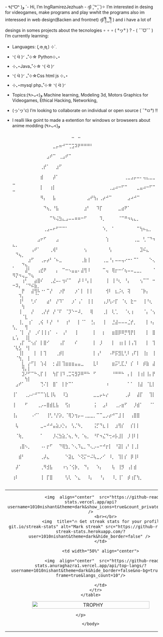 <!DOCTYPE html>
<html lang="en">
<head>
    <meta charset="UTF-8">
    <meta name="viewport" content="width=device-width, initial-scale=1.0">
    <title>Document</title>
</head>
<body>
    <p>
        - ٩(^ᗜ^ )و ´- Hi, I’m IngRamirezJezhuah
- ദ്ദി ˉ͈̀꒳ˉ͈́ )✧ I’m interested in desing for videogames, make programs and play wwhit the programs
  also im interessed in web design(Backen and frontnet) ദ്ദി ༎ຶ‿༎ຶ )
  and i have a lot of desings in somes projects about the tecnologies ∘ ∘ ∘ ( °ヮ° ) ?
- ( ˶ˆᗜˆ˵ ) I’m currently learning:

- Languages: ( ͈ര ̫ര ͈) ⊹`𓈒
- ᐠ( ᐛ )ᐟ ₊˚⊹☆ Python⊹₊⋆
- ⊹₊⋆Java₊˚⊹☆ ᐠ( ᐛ )ᐟ
- ᐠ( ᐛ )ᐟ  ₊˚⊹☆Css html js ⊹₊⋆
- ⊹₊⋆mysql php₊˚⊹☆ ᐠ( ᐛ )ᐟ
- Topics:(٩>ᴗ<)و
    Machine learning,
    Modeling 3d,
    Motors Graphics for Videogames,
    Ethical Hacking,
    Networking,
    
- (っ'ヮ'c) I’m looking to collaborate on individual or open source ( ˶°ㅁ°) !!

- I realli like goint to made a extention for windows or browseers about anime modding (٩>ᴗ<)و
    </p>
    <p>
        ⠀⠀⠀⠀⠀⠀⠀⠀⠀⠀⠀⠀⠀⠀⠀⠀⠀⠀⠀⣀⠀⣀⠀⠀⠀⠀⠀⠀⠀⠀⠀⠀⠀⠀⠀⠀⠀⠀⠀⠀⠀⠀⠀⠀⠀⠀⠀⠀⠀⠀⠀⠀⠀⠀⠀
        ⠀⠀⠀⠀⠀⠀⠀⠀⠀⠀⠀⠀⠀⣀⡤⠶⠚⠉⢉⣩⠽⠟⠛⠛⠛⠃⠀⠀⠀⠀⠀⠀⠀⠀⠀⠀⠀⠀⠀⠀⠀⠀⠀⠀⠀⠀⠀⠀⠀⠀⠀⠀⠀⠀⠀
        ⠀⠀⠀⠀⠀⠀⠀⠀⠀⠀⠀⣠⠞⠉⠀⢀⣠⠞⠉⠀⠀⠀⠀⠀⠀⠀⠀⠀⠀⠀⠀⠀⠀⠀⠀⠀⠀⠀⠀⠀⠀⠀⠀⠀⠀⠀⠀⠀⠀⠀⠀⠀⠀⠀⠀
        ⠀⠀⠀⠀⠀⠀⠀⠀⠀⢀⡞⠁⠀⠀⣰⠋⠀⠀⠀⠀⠀⠀⠀⠀⠀⠀⠀⠀⠀⠀⠀⠀⠀⠀⠀⠀⠀⠀⠀⠀⠀⠀⠀⠀⠀⠀⠀⠀⠀⠀⠀⠀⠀⠀⠀
        ⠀⠀⠀⠀⠀⠀⠀⠀⠀⣾⠀⠀⠀⡼⠁⠀⠀⠀⠀⠀⠀⠀⠀⠀⠀⠀⠀⠀⠀⠀⠀⠀⠀⠀⠀⠀⢀⣀⣠⡤⠤⠄⢤⣄⣀⣀⣀⠀⠀⠀⠀⠀⠀⠀⠀
        ⠀⠀⠀⠀⠀⠀⠀⠀⠀⡇⠀⠀⢰⡇⠀⠀⠀⠀⠀⠀⠀⠀⠀⠀⠀⠀⠀⠀⠀⠀⠀⢀⣠⠴⠒⠋⠉⠀⠀⠀⣀⣤⠴⠒⠋⠉⠉⠀⠀⠀⠀⠀⠀⠀⠀
        ⠀⠀⠀⠀⠀⠀⠀⠀⠀⠻⡄⠀⠀⣧⠀⠀⠀⠀⠀⠀⠀⠀⠀⠀⣠⠞⢳⡄⢀⡴⠚⠉⠀⠀⠀⠀⠀⣠⠴⠚⠉⠀⠀⠀⠀⠀⠀⠀⠀⠀⠀⠀⠀⠀⠀
        ⠀⠀⠀⠀⠀⠀⠀⠀⠀⠀⠙⢦⡀⠘⣧⠀⠀⠀⠀⠀⠀⠀⠀⣰⠃⠀⠀⠹⡏⠀⠀⠀⠀⠀⣀⣴⠟⠁⠀⠀⠀⠀⠀⠀⠀⠀⠀⠀⠀⠀⠀⠀⠀⠀⠀
        ⠀⠀⠀⠀⠀⠀⠀⠀⠀⠀⠀⠀⠉⠳⢬⣳⣄⣠⠤⠤⠶⠶⠒⠋⠀⠀⠀⠀⠹⡀⠀⠀⠀⠀⠈⠉⠛⠲⢦⣄⡀⠀⠀⠀⠀⠀⠀⠀⠀⠀⠀⠀⠀⠀⠀
        ⠀⠀⠀⠀⠀⠀⠀⠀⠀⠀⢀⣠⠤⠖⠋⠉⠉⠁⠀⠀⠀⠀⠀⠀⠀⠀⠀⠀⠀⠱⡀⠀⠁⠀⠀⠀⠀⠀⠀⠀⠉⢳⠦⣄⡀⠀⠀⠀⠀⠀⠀⠀⠀⠀⠀
        ⠀⠀⠀⠀⠀⠀⠀⠀⣠⠖⠋⠀⠀⠀⣠⠀⠀⠀⠀⠀⠀⠀⠀⠀⠀⠀⠀⠀⠀⠀⢱⠀⠀⠀⠀⠀⠀⠀⠀⢀⣀⠀⢃⠈⠙⠲⣄⡀⠀⠀⠀⠀⠀⠀⠀
        ⠀⠀⠀⠀⠀⠀⢠⠞⠁⠀⠀⠀⢀⢾⠃⠀⠀⠀⠀⠀⠀⠀⠀⢢⠀⠀⠀⠀⠀⠀⠀⢣⠀⠀⠀⠀⠀⠀⠀⠀⠀⣹⠮⣄⠀⠀⠀⠙⢦⡀⠀⠀⠀⠀⠀
        ⠀⠀⠀⠀⠀⣰⠋⠀⠀⢀⡤⡴⠃⠈⠦⣀⠀⠀⠀⠀⠀⠀⢀⣷⢸⠀⠀⠀⠀⢀⣀⠘⡄⠤⠤⢤⠔⠒⠂⠉⠁⠀⠀⠀⠑⢄⡀⠀⠀⠙⢦⡀⠀⠀⠀
        ⠀⠀⠀⠀⣼⠃⠀⠀⢠⣞⠟⠀⠀⠀⡄⠀⠉⠒⠢⣤⣤⠄⣼⢻⠸⠀⠀⠀⠀⠉⢤⠀⢿⡖⠒⠊⢦⠤⠤⣀⣀⡀⠀⠀⠀⠈⠻⡝⠲⢤⣀⠙⢦⠀⠀
        ⠀⠀⠀⢰⠃⠀⠀⣴⣿⠎⠀⠀⢀⣜⠤⠄⢲⠎⠉⠀⠀⡼⠸⠘⡄⡇⠀⠀⠀⠀⢸⠀⢸⠘⢆⠀⠘⡄⠀⠀⠀⢢⠉⠉⠀⠒⠒⠽⡄⠀⠈⠙⠮⣷⡀
        ⠀⠀⠀⡟⠀⠀⣼⢻⠧⠐⠂⠉⡜⠀⠀⡰⡟⠀⠀⠀⡰⠁⡇⠀⡇⡇⠀⠀⠀⠀⢺⠇⠀⣆⡨⢆⠀⢽⠀⠀⠀⠈⡷⡄⠀⠀⠀⠀⠹⡄⠀⠀⠀⠈⠁
        ⠀⠀⢸⠃⠀⠀⢃⠎⠀⠀⠀⣴⠃⠀⡜⠹⠁⠀⠀⡰⠁⢠⠁⠀⢸⢸⠀⠀⠀⢠⡸⢣⠔⡏⠀⠈⢆⠀⣗⠒⠀⠀⢸⠘⢆⠀⠀⠀⠀⢳⠀⠀⠀⠀⠀
        ⠀⠀⢸⠀⠀⠀⡜⠀⠀⢀⡜⡞⠀⡜⠈⠏⠀⠈⡹⠑⠒⠼⡀⠀⠀⢿⠀⠀⠀⢀⡇⠀⢇⢁⠀⠀⠈⢆⢰⠀⠀⠀⠈⡄⠈⢢⠀⠀⠀⠈⣇⠀⠀⠀⠀
        ⠀⠀⢸⡀⠀⢰⠁⠀⢀⢮⠀⠇⡜⠀⠘⠀⠀⢰⠃⠀⠀⡇⠈⠁⠀⢘⡄⠀⠀⢸⠀⠀⣘⣼⠤⠤⠤⣈⡞⡀⠀⠀⠀⡇⠰⡄⢣⡀⠀⠀⢻⠀⠀⠀⠀
        ⠀⠀⠈⡇⠀⡜⠀⢀⠎⢸⢸⢰⠁⠀⠄⠀⢠⠃⠀⠀⢸⠀⠀⠀⠀⠀⡇⠀⠀⡆⠀⠀⣶⣿⡿⠿⡛⢻⡟⡇⠀⠀⠀⡇⠀⣿⣆⢡⠀⠀⢸⡇⠀⠀⠀
        ⠀⠀⢠⡏⠀⠉⢢⡎⠀⡇⣿⠊⠀⠀⠀⢠⡏⠀⠀⠀⠎⠀⠀⠀⠀⠀⡇⠀⡸⠀⠀⠀⡇⠀⢰⡆⡇⢸⢠⢹⠀⠀⠀⡇⠀⢹⠈⢧⣣⠀⠘⡇⠀⠀⠀
        ⠀⠀⢸⡇⠀⠀⠀⡇⠀⡇⢹⠀⠀⠀⢀⡾⡇⠀⠀⠀⠀⠀⠀⠀⠀⠀⡇⢠⠃⠀⠀⠠⠟⡯⣻⣇⢃⠇⢠⠏⡇⠀⢸⡆⠀⢸⠀⠈⢳⡀⠀⡇⠀⠀⠀
        ⠀⠀⠀⣇⠀⡔⠋⡇⠀⢱⢼⠀⠀⡂⣼⡇⢹⣶⣶⣶⣤⣤⣀⠀⠀⠀⣇⠇⠀⠀⠀⠀⣶⡭⢃⣏⡘⠀⡎⠀⠇⠀⡾⣷⠀⣼⠀⠀⠀⢻⡄⡇⠀⠀⠀
        ⠀⠀⠀⣹⠜⠋⠉⠓⢄⡏⢸⠀⠀⢳⡏⢸⠹⢀⣉⢭⣻⡽⠿⠛⠓⠀⠋⠀⠀⠀⠀⠀⠘⠛⠛⠓⠀⡄⡇⠀⢸⢰⡇⢸⡄⡟⠀⠀⠀⠀⢳⡇⠀⠀⠀
        ⠀⣠⠞⠁⠀⠀⠀⠀⠀⢙⠌⡇⠀⣿⠁⠀⡇⡗⠉⠁⠀⠀⠀⠀⠀⠀⠀⠀⠀⠀⠰⠀⠀⠀⠀⠀⠀⠁⠁⠀⢸⣼⠀⠈⣇⡇⠀⠀⠀⠀⠀⠀⠀⠀⠀
        ⢸⠁⠀⠀⢀⡠⠔⠚⠉⠉⢱⣇⢸⢧⠀⠀⠸⣱⠀⠀⠀⠀⠀⠀⠀⠀⣀⣀⡤⠦⡔⠀⠀⠀⠀⠀⢀⡼⠀⠀⣼⡏⠀⠀⢹⡇⠀⠀⠀⠀⠀⠀⠀⠀⠀
        ⢸⠀⠀⠀⠋⠀⠀⠀⢀⡠⠤⣿⣾⣇⣧⠀⠀⢫⡆⠀⠀⠀⠀⠀⠀⠀⢨⠀⠀⣠⠇⠀⠀⢀⡠⣶⠋⠀⠀⡸⣾⠁⠀⠀⠈⠁⠀⠀⠀⠀⠀⠀⠀⠀⠀
        ⢸⡄⠀⠀⠀⠀⠠⠊⠁⠀⠀⢸⢃⠘⡜⡵⡀⠈⢿⡱⢲⡤⠤⢀⣀⣀⡀⠉⠉⣀⡠⡴⠚⠉⣸⢸⠀⠀⢠⣿⣿⠀⠀⠀⠀⠀⠀⠀⠀⠀⠀⠀⠀⠀⠀
        ⠀⢧⠀⠀⠀⠀⠀⠀⠀⣀⠤⠚⠚⣤⣵⡰⡑⡄⠀⢣⡈⠳⡀⠀⠀⠀⢨⡋⠙⣆⢸⠀⠀⣰⢻⡎⠀⠀⡎⡇⡇⠀⠀⠀⠀⠀⠀⠀⠀⠀⠀⠀⠀⠀⠀
        ⠀⠈⢷⡀⠀⠀⠀⠀⠀⠁⠀⠀⠀⡸⢌⣳⣵⡈⢦⡀⠳⡀⠈⢦⡀⠀⠘⠏⠲⣌⠙⢒⠴⡧⣸⡇⠀⡸⢸⠇⡇⠀⠀⠀⠀⠀⠀⠀⠀⠀⠀⠀⠀⠀⠀
        ⠀⠀⢠⣿⠢⡀⠀⠀⠀⠠⠄⡖⠋⠀⠀⠙⢿⣳⡀⠑⢄⠹⣄⡀⠙⢄⡠⠤⠒⠚⡖⡇⠀⠘⣽⡇⢠⠃⢸⢀⡇⠀⠀⠀⠀⠀⠀⠀⠀⠀⠀⠀⠀⠀⠀
        ⠀⠀⣾⠃⠀⠀⠀⠀⠀⢀⡼⣄⠀⠀⠀⠀⠀⠑⣽⣆⠀⠑⢝⡍⠒⠬⢧⣀⡠⠊⠀⠸⡀⠀⢹⡇⡎⠀⡿⢸⠇⠀⠀⠀⠀⠀⠀⠀⠀⠀⠀⠀⠀⠀⠀
        ⠀⡼⠁⠀⠀⠀⠀⠀⠀⢀⠻⣺⣧⠀⠀⠀⠰⢢⠈⢪⡷⡀⠀⠙⡄⠀⠀⠱⡄⠀⠀⠀⢧⠀⢸⡻⠀⢠⡇⣾⠀⠀⠀⠀⠀⠀⠀⠀⠀⠀⠀⠀⠀⠀⠀
        ⢰⠇⠀⠀⠀⠀⠀⠀⠀⢸⠀⡏⣿⠀⠀⠀⠀⢣⢇⠀⠑⣄⠀⠀⠸⡄⠀⠀⠘⡄⠀⠀⠸⡀⢸⠁⠀⡾⢰⡏⢳⡀⠀⠀⠀⠀⠀⠀⠀⠀⠀⠀⠀⠀⠀
      
    </p>
    
<!--- stats & Trophy (start) -->
<p align="center">
    <!--- stats (start) -->
    <table align="center">
        <tr border="none">
            <td width="50%" align="center">
                
                <img  align="center"  src="https://github-readme-stats.vercel.app/api?username=1010nishant&theme=dark&show_icons=true&count_private=true" />
                <br></br>
                <img  title="🔥 Get streak stats for your profile at git.io/streak-stats" alt="Mark streak" src="https://github-readme-streak-stats.herokuapp.com/?user=1010nishant&theme=dark&hide_border=false" /> 
            </td>
            
            <td width="50%" align="center">
            
                <img  align="center"  src="https://github-readme-stats.anuraghazra1.vercel.app/api/top-langs/?username=1010nishant&theme=dark&hide_border=false&no-bg=true&no-frame=true&langs_count=10"/>
                
            </td>
        </tr>
    </table>
<!--- stats (end) -->

<!--- trophy (start) -->
<div align=center>
    <a href="https://github.com/ryo-ma/github-profile-trophy" title="Go to Source">
        <img align="center" width=84% src="https://github-profile-trophy.vercel.app/?username=1010nishant&theme=radical&row=1&column=7&margin-h=15&margin-w=5&no-bg=true" alt="TROPHY" />
    </a>
    </div>
<!--- trophy (start) -->


    </p>        
<!--- stats (end) -->
    </body>
</html>
